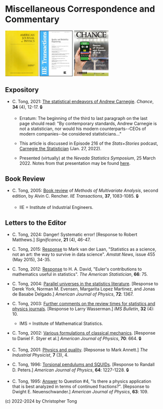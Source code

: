 # Miscellaneous Correspondence and Commentary

 <img src="ajpcover.PNG" width="110">  <img src="iie_trans_cover.gif" width="108"> <img src="CHANCEcover.png" width="115">


## Expository

- C. Tong, 2021:  [The statistical endeavors of Andrew Carnegie](https://doi.org/10.1080/09332480.2021.2003633).  *Chance*, **34** (4), 12-17.  :lock:

  - Erratum:  The beginning of the third to last paragraph on the last page should read:  "By contemporary standards, Andrew Carnegie is not a statistician, nor would his modern counterparts--CEOs of modern companies--be considered statisticians..."

  - This article is discussed in Episode 216 of the *Stats+Stories* podcast, [Carnegie the Statistician](https://statsandstories.net/economics1/carnegie-the-statistician) (Jan. 27, 2022).

  - Presented (virtually) at the *Nevada Statistics Symposium*, 25 March 2022.  Notes from that presentation may be found [here](https://hydrodynamicstability.github.io/AndrewCarnegie/).

## Book Review

- C. Tong, 2005:  [Book review](https://doi.org/10.1080/07408170500232784) of *Methods of Multivariate Analysis*, second edition, by Alvin C. Rencher.  *IIE Transactions*, **37**, 1083-1085.  :lock:

  - IIE = Institute of Industrial Engineers.


## Letters to the Editor

- C. Tong, 2024:  Danger!  Systematic error!  [Response to Robert Matthews.]  *Significance*, **21** (4), 46-47.

- C. Tong, 2015:  [Response](https://magazine.amstat.org/blog/2015/05/01/sciencenotartii/) to Mark van der Laan, "Statistics as a science, not an art:  the way to survive in data science".  *Amstat News*, issue 455 (May 2015), 34-35.

- C. Tong, 2012:  [Response](https://doi.org/10.1080/00031305.2012.667900) to H. A. David, "Euler's contributions to mathematics useful in statistics".  *The American Statistician*, **66**: 75.

- C. Tong, 2004:  [Parallel universes in the statistics literature](https://doi.org/10.1119/1.1789165). [Response to Derek York, Norman M. Evensen, Margarita Lopez Martinez, and Jonas de Basabe Delgado.]  *American Journal of Physics*, **72**: 1367.

- C. Tong, 2003:  [Further comments on the review times for statistics and physics journals](ims_bull_excerpt.pdf).  [Response to Larry Wasserman.]  *IMS Bulletin*, **32** (4): 10.

  - IMS = Institute of Mathematical Statistics.

- C. Tong, 2002:  [Various formulations of classical mechanics](https://doi.org/10.1119/1.1479745). [Response to Daniel F. Styer et al.]  *American Journal of Physics*, **70**: 664.  :lock:

- C. Tong, 2001: [Physics and quality](ind_phys_excerpt.pdf). [Repsonse to Mark Annett.]  *The Industrial Physicist*, **7** (3), 4.

- C. Tong, 1996:  [Torsional pendulums and SQUIDs](https://doi.org/10.1119/1.18352).  [Response to Randall D. Peters.]  *American Journal of Physics*, **64**: 1227-1228.  :lock:

- C. Tong, 1995:  [Answer](https://doi.org/10.1119/1.17963) to Question #4, "Is there a physics application that is best analyzed in terms of continued fractions?".  [Repsonse to Dwight E. Neuenschwander.]  *American Journal of Physics*, **63**: 109.


(c) 2022-2024 by Christopher Tong
